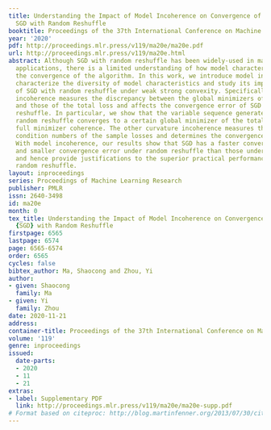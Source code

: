 ```yaml
---
title: Understanding the Impact of Model Incoherence on Convergence of Incremental
  SGD with Random Reshuffle
booktitle: Proceedings of the 37th International Conference on Machine Learning
year: '2020'
pdf: http://proceedings.mlr.press/v119/ma20e/ma20e.pdf
url: http://proceedings.mlr.press/v119/ma20e.html
abstract: Although SGD with random reshuffle has been widely-used in machine learning
  applications, there is a limited understanding of how model characteristics affect
  the convergence of the algorithm. In this work, we introduce model incoherence to
  characterize the diversity of model characteristics and study its impact on convergence
  of SGD with random reshuffle under weak strong convexity. Specifically, minimizer
  incoherence measures the discrepancy between the global minimizers of a sample loss
  and those of the total loss and affects the convergence error of SGD with random
  reshuffle. In particular, we show that the variable sequence generated by SGD with
  random reshuffle converges to a certain global minimizer of the total loss under
  full minimizer coherence. The other curvature incoherence measures the quality of
  condition numbers of the sample losses and determines the convergence rate of SGD.
  With model incoherence, our results show that SGD has a faster convergence rate
  and smaller convergence error under random reshuffle than those under random sampling,
  and hence provide justifications to the superior practical performance of SGD with
  random reshuffle.
layout: inproceedings
series: Proceedings of Machine Learning Research
publisher: PMLR
issn: 2640-3498
id: ma20e
month: 0
tex_title: Understanding the Impact of Model Incoherence on Convergence of Incremental
  {SGD} with Random Reshuffle
firstpage: 6565
lastpage: 6574
page: 6565-6574
order: 6565
cycles: false
bibtex_author: Ma, Shaocong and Zhou, Yi
author:
- given: Shaocong
  family: Ma
- given: Yi
  family: Zhou
date: 2020-11-21
address: 
container-title: Proceedings of the 37th International Conference on Machine Learning
volume: '119'
genre: inproceedings
issued:
  date-parts:
  - 2020
  - 11
  - 21
extras:
- label: Supplementary PDF
  link: http://proceedings.mlr.press/v119/ma20e/ma20e-supp.pdf
# Format based on citeproc: http://blog.martinfenner.org/2013/07/30/citeproc-yaml-for-bibliographies/
---
```

